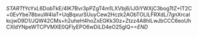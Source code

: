 $START$fYcYxL6DobTkE/4IK7Bvr3pPZgT4m1LXVbj6/iJ0iYWXjC3bogTtZ+IT2C+0EvYbe78bxuW4IaT+UqBqxurSUuyCew2Hczk2AObTOLILFRXdL/7gnXrcaIkcjwD9D1/JQW42CMs+h2uheH4hoZxEGKk30z+Ztzz4A8hlLwJbCCC6eoUhCXldYNpeWTCPVMXE0QFlyEPO6wDiLD4eO25glQ==$END$
